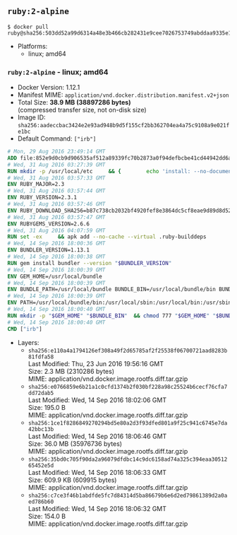 ## `ruby:2-alpine`

```console
$ docker pull ruby@sha256:503dd52a99d6314a48e3b466cb282431e9cee7026753749abddaa9335e1bf818
```

-	Platforms:
	-	linux; amd64

### `ruby:2-alpine` - linux; amd64

-	Docker Version: 1.12.1
-	Manifest MIME: `application/vnd.docker.distribution.manifest.v2+json`
-	Total Size: **38.9 MB (38897286 bytes)**  
	(compressed transfer size, not on-disk size)
-	Image ID: `sha256:aadeccbac3424e2e93ad948b9d5f155cf2bb362704ea4a75c9108a9e021fe1bc`
-	Default Command: `["irb"]`

```dockerfile
# Mon, 29 Aug 2016 23:49:14 GMT
ADD file:852e9d0cb9d906535af512a89339fc70b2873a0f94defbcbe41cd44942dd6ac8 in / 
# Wed, 31 Aug 2016 03:27:39 GMT
RUN mkdir -p /usr/local/etc 	&& { 		echo 'install: --no-document'; 		echo 'update: --no-document'; 	} >> /usr/local/etc/gemrc
# Wed, 31 Aug 2016 03:57:33 GMT
ENV RUBY_MAJOR=2.3
# Wed, 31 Aug 2016 03:57:44 GMT
ENV RUBY_VERSION=2.3.1
# Wed, 31 Aug 2016 03:57:46 GMT
ENV RUBY_DOWNLOAD_SHA256=b87c738cb2032bf4920fef8e3864dc5cf8eae9d89d8d523ce0236945c5797dcd
# Wed, 31 Aug 2016 03:57:47 GMT
ENV RUBYGEMS_VERSION=2.6.6
# Wed, 31 Aug 2016 04:07:59 GMT
RUN set -ex 	&& apk add --no-cache --virtual .ruby-builddeps 		autoconf 		bison 		bzip2 		bzip2-dev 		ca-certificates 		coreutils 		curl 		gcc 		gdbm-dev 		glib-dev 		libc-dev 		libffi-dev 		libxml2-dev 		libxslt-dev 		linux-headers 		make 		ncurses-dev 		openssl-dev 		procps 		readline-dev 		ruby 		yaml-dev 		zlib-dev 	&& curl -fSL -o ruby.tar.gz "http://cache.ruby-lang.org/pub/ruby/$RUBY_MAJOR/ruby-$RUBY_VERSION.tar.gz" 	&& echo "$RUBY_DOWNLOAD_SHA256 *ruby.tar.gz" | sha256sum -c - 	&& mkdir -p /usr/src 	&& tar -xzf ruby.tar.gz -C /usr/src 	&& mv "/usr/src/ruby-$RUBY_VERSION" /usr/src/ruby 	&& rm ruby.tar.gz 	&& cd /usr/src/ruby 	&& { echo '#define ENABLE_PATH_CHECK 0'; echo; cat file.c; } > file.c.new && mv file.c.new file.c 	&& autoconf 	&& ac_cv_func_isnan=yes ac_cv_func_isinf=yes 		./configure --disable-install-doc 	&& make -j"$(getconf _NPROCESSORS_ONLN)" 	&& make install 	&& runDeps="$( 		scanelf --needed --nobanner --recursive /usr/local 			| awk '{ gsub(/,/, "\nso:", $2); print "so:" $2 }' 			| sort -u 			| xargs -r apk info --installed 			| sort -u 	)" 	&& apk add --virtual .ruby-rundeps $runDeps 		bzip2 		ca-certificates 		curl 		libffi-dev 		openssl-dev 		yaml-dev 		procps 		zlib-dev 	&& apk del .ruby-builddeps 	&& gem update --system $RUBYGEMS_VERSION 	&& rm -r /usr/src/ruby
# Wed, 14 Sep 2016 18:00:36 GMT
ENV BUNDLER_VERSION=1.13.1
# Wed, 14 Sep 2016 18:00:38 GMT
RUN gem install bundler --version "$BUNDLER_VERSION"
# Wed, 14 Sep 2016 18:00:39 GMT
ENV GEM_HOME=/usr/local/bundle
# Wed, 14 Sep 2016 18:00:39 GMT
ENV BUNDLE_PATH=/usr/local/bundle BUNDLE_BIN=/usr/local/bundle/bin BUNDLE_SILENCE_ROOT_WARNING=1 BUNDLE_APP_CONFIG=/usr/local/bundle
# Wed, 14 Sep 2016 18:00:39 GMT
ENV PATH=/usr/local/bundle/bin:/usr/local/sbin:/usr/local/bin:/usr/sbin:/usr/bin:/sbin:/bin
# Wed, 14 Sep 2016 18:00:40 GMT
RUN mkdir -p "$GEM_HOME" "$BUNDLE_BIN" 	&& chmod 777 "$GEM_HOME" "$BUNDLE_BIN"
# Wed, 14 Sep 2016 18:00:40 GMT
CMD ["irb"]
```

-	Layers:
	-	`sha256:e110a4a1794126ef308a49f2d65785af2f25538f06700721aad8283b81fdfa58`  
		Last Modified: Thu, 23 Jun 2016 19:56:16 GMT  
		Size: 2.3 MB (2310286 bytes)  
		MIME: application/vnd.docker.image.rootfs.diff.tar.gzip
	-	`sha256:e0766859e6b21a1c0cfd1374b2f030bf228a98c25524b6cecf76cfa7dd72dab5`  
		Last Modified: Wed, 14 Sep 2016 18:02:06 GMT  
		Size: 195.0 B  
		MIME: application/vnd.docker.image.rootfs.diff.tar.gzip
	-	`sha256:1ce1f8286849270294bd5e80a2d3f93dfed801a9f25c941c6745e7da42bbc13b`  
		Last Modified: Wed, 14 Sep 2016 18:06:46 GMT  
		Size: 36.0 MB (35976736 bytes)  
		MIME: application/vnd.docker.image.rootfs.diff.tar.gzip
	-	`sha256:35bd0c705f90da2a96079dfdbc14c9dc6158ad74a325c394eaa3051265452e5d`  
		Last Modified: Wed, 14 Sep 2016 18:06:33 GMT  
		Size: 609.9 KB (609915 bytes)  
		MIME: application/vnd.docker.image.rootfs.diff.tar.gzip
	-	`sha256:c7ce3f46b1abdfde5fc7d84314d5ba86679b6e6d2ed79861389d2a0aed786b60`  
		Last Modified: Wed, 14 Sep 2016 18:06:32 GMT  
		Size: 154.0 B  
		MIME: application/vnd.docker.image.rootfs.diff.tar.gzip
